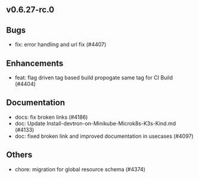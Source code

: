 ## v0.6.27-rc.0

## Bugs
- fix: error handling and url fix (#4407)
## Enhancements
- feat: flag driven tag based build propogate same tag for CI Build  (#4404)
## Documentation
- docs: fix broken links (#4186)
- doc: Update Install-devtron-on-Minikube-Microk8s-K3s-Kind.md (#4133)
- doc: fixed broken link and improved documentation in usecases (#4097)
## Others
- chore: migration for global resource schema (#4374)



